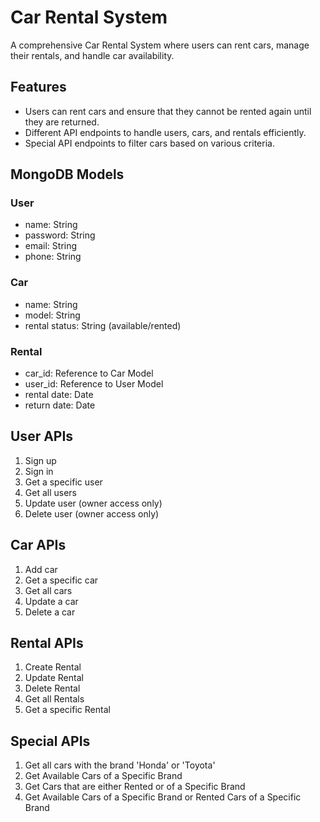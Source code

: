 # Car Rental System

A comprehensive Car Rental System where users can rent cars, manage their rentals, and handle car availability.

## Features

- Users can rent cars and ensure that they cannot be rented again until they are returned.
- Different API endpoints to handle users, cars, and rentals efficiently.
- Special API endpoints to filter cars based on various criteria.

## MongoDB Models

### User
- name: String
- password: String
- email: String
- phone: String

  
### Car
- name: String
- model: String
- rental status: String (available/rented)

  
### Rental
- car_id: Reference to Car Model
- user_id: Reference to User Model
- rental date: Date
- return date: Date


## User APIs

1. Sign up
2. Sign in
3. Get a specific user
4. Get all users
5. Update user (owner access only)
6. Delete user (owner access only)

## Car APIs

1. Add car
2. Get a specific car
3. Get all cars
4. Update a car
5. Delete a car

## Rental APIs

1. Create Rental
2. Update Rental
3. Delete Rental
4. Get all Rentals
5. Get a specific Rental

## Special APIs

1. Get all cars with the brand 'Honda' or 'Toyota'
2. Get Available Cars of a Specific Brand
3. Get Cars that are either Rented or of a Specific Brand
4. Get Available Cars of a Specific Brand or Rented Cars of a Specific Brand
